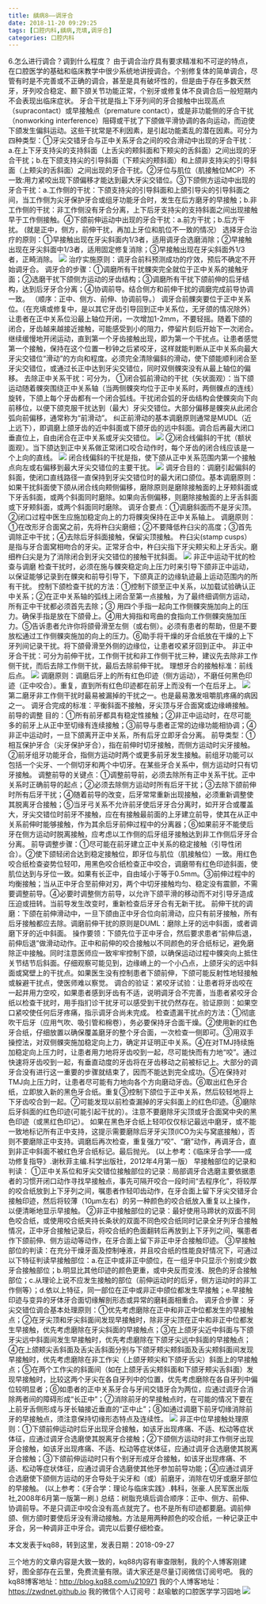 ```yaml
---
title: 龋病8——调牙合
date: 2018-11-20 09:29:25
tags: [口腔内科,龋病,充填,调牙合]
categories: 口腔内科
---
```

6.怎么进行调合？调到什么程度？
由于调合治疗具有要求精准和不可逆的特点，在口腔医学的基础和临床教学中很少系统地讲授调合。个别修复体的简单调合，尽管有时是不完善或不正确的调合，甚至是具有破坏性的，但是由于存在多数天然牙，牙列咬合稳定、颞下颌关节功能正常，个别牙或修复体不良调合后一般短期内不会表现出临床症状。
牙合干扰是指上下牙列间的牙合接触中出现高点（supracontact）或早接触点（premature contact），或是非功能侧的牙合干扰（nonworking interference）阻碍或干扰了下颌做平滑协调的各向运动，而迫使下颌发生偏斜运动。这些干扰常是不利因素，是引起功能紊乱的潜在因素。可分为四种类型：①牙尖交错牙合与正中关系牙合之间的咬合滑动中出现的牙合干扰：a.在上下牙支持尖的支持斜面（上舌尖的颊斜面和下颊尖的舌斜面）之间出现的牙合干扰；b.在下颌支持尖的引导斜面（下颊尖的颊斜面）和上颌非支持尖的引导斜面（上颊尖的舌斜面）之间出现的牙合干扰。②牙位与肌位（肌接触位MCP）不一致:用力紧咬出现下颌偏移才能达到最大牙尖交错位。③下颌侧方运动中出现的牙合干扰：a.工作侧的干扰：下颌支持尖的引导斜面和上颌引导尖的引导斜面之间，当工作侧为尖牙保护牙合或组牙功能牙合时，发生在后方磨牙的早接触；b.非工作侧的干扰：非工作侧没有牙合分离，上下后牙支持尖的支持斜面之间出现接触早于工作侧接触。④下颌前伸运动中出现的牙合干扰：a.前方干扰；b.后方干扰。
(就是正中，侧方，前伸干扰，再加上牙位和肌位不一致的情况）
选择牙合治疗的原则：①早接触出现在牙尖斜面内1/3者，适用调牙合选磨消除；②早接触出现在牙尖斜面中1/3者，适用固定修复消除；③早接触出现在牙尖斜面外1/3者，正畸消除。
![](https://zymblog-1258069789.cos.ap-chengdu.myqcloud.com/blog0036-qb8-th/01.jpg)
治疗实施原则：调牙合前科预测成功的疗效，预后不确定不开始调牙合。
调牙合的步骤：①调磨所有干扰髁突完全就位于正中关系的接触牙面；②选磨干扰下颌侧方运动的牙齿结构；③调磨所有干扰下颌前伸的后牙结构，达到后牙牙合分离；④协调前导。结合侧方和前伸干扰的调磨完成前导协调一致。
（顺序：正中、侧方、前伸、协调前导。）
调牙合前髁突要位于正中关系位。（在充填或修复中，是以其它牙齿引导回到正中关系位，无牙颌的情况除外）
让患者在正中关系位沿最上轴位开闭，一次增加1-2mm，不要轻摇。随着下颌的闭合，牙齿越来越接近接触，可能感受到小的阻力，停留片刻后开始下一次闭合。继续缓慢地开闭运动，直到第一个牙齿接触出现，即为第一个干扰点。让患者感觉第一个接触，保持在这个位置一秒钟之后紧咬牙，这样就能判断从正中关系向最大牙尖交错位“滑动”的方向和程度。必须完全清除偏斜的滑动，使下颌能顺利闭合至牙尖交错位，或通过长正中达到牙尖交错位，同时双侧髁突没有从最上轴位的偏移。
去除正中关系干扰：可分为，
①闭合弧前滑动的干扰（矢状面观）：当下颌运动随着髁突围绕正中关系轴（当两侧髁突均位于正中关系时，两侧髁点的连线）旋转，下颌上每个牙齿都有一个闭合弧线。干扰闭合弧的牙齿结构会使髁突向下向前移位，以便下颌克服干扰达到（最大）牙尖交错位。大部分偏移是髁突从此闭合弧向前偏移，通常称为“前滑动”。
纠正前滑动的基本调磨原则通常是MUDL（近上远下），即调磨上颌牙齿的近中斜面或下颌牙齿的远中斜面。调合后再最大闭口垂直位上，自由闭合在正中关系或牙尖交错位。
![](https://zymblog-1258069789.cos.ap-chengdu.myqcloud.com/blog0036-qb8-th/02.jpg)
②闭合线偏斜的干扰（额状面观）。当下颌达到正中关系做正常闭口咬合动作时，每个牙齿的闭合线应该是一个上向的直线。
![](https://zymblog-1258069789.cos.ap-chengdu.myqcloud.com/blog0036-qb8-th/03.jpg)
闭合线偏斜的干扰是指，使下颌从正中关系范围内第一个接触点向左或右偏移到最大牙尖交错位的主要干扰。
![](https://zymblog-1258069789.cos.ap-chengdu.myqcloud.com/blog0036-qb8-th/04.jpg)
调牙合目的：调磨引起偏斜的斜面，使闭口直线路径一直保持到牙尖交错位时的最大闭口颌位。基本调磨原则：如果干扰斜面使下颌从闭合线向颊侧偏移，磨除原则是磨除接触面的上牙颊斜面或下牙舌斜面，或两个斜面同时磨除。如果向舌侧偏移，则磨除接触面的上牙舌斜面或下牙颊斜面，或两个斜面同时磨除。
调牙合要点：①调磨斜面而不是牙尖顶。②闭口过程中医生应施加稳定向上的力将髁突保持在正中关系轴上。
调磨原则：①在改形牙合面窝之前，先将杵臼尖磨细；②不要降低杵臼尖的高度；③首先调除正中干扰；④去除后牙斜面接触，保留尖顶接触。
杵臼尖(stamp cusps）是指与牙合面窝相吻合的牙尖。正常牙合中，杵臼尖指下牙尖颊尖和上牙舌尖。磨细杵臼尖是为了消除闭合到牙尖交错位的接触干扰斜面。
![](https://zymblog-1258069789.cos.ap-chengdu.myqcloud.com/blog0036-qb8-th/05.jpg)
非正中运动干扰的检查与调磨
检查干扰时，必须在施与髁突稳定向上压力时来引导下颌非正中运动，以保证能够记录到在髁突和前导引导下，下颌真正的边缘轨迹最上运动范围内的所有干扰。
控制下颌检查干扰的方法：①控制下颌至正中关系，以加载试验确认正中关系；②在正中关系轴的弧线上闭合至第一点接触，为了最终细调侧方运动，所有正中干扰都必须首先去除；③ 用四个手指一起向工作侧髁突施加向上的压力。确保手指是放在下颌骨上。④用大拇指和弯曲的食指向工作侧髁突施加压力。⑤告诉患者允许你将颌骨滑至左侧（或右侧）。必须有患者的帮助，但是不要放松通过工作侧髁突施加的向上的压力。⑥助手将干燥的牙合纸放在干燥的上下牙列间记录干扰。将下颌骨滑至外侧的边缘位，让患者咬紧牙回到正中。
非正中牙合干扰：可分为前伸干扰，工作侧干扰和非工作侧干扰三种，建议先去除非工作侧干扰，而后去除工作侧干扰，最后去除前伸干扰。
理想牙合的接触标准：前线后点。
![](https://zymblog-1258069789.cos.ap-chengdu.myqcloud.com/blog0036-qb8-th/06.jpg)
调磨原则：调磨后牙上的所有红色印迹（侧方运动），不磨任何黑色印迹（正中咬合）。重复，直到所有红色印迹都在前牙上而没有一个在后牙上。
![](https://zymblog-1258069789.cos.ap-chengdu.myqcloud.com/blog0036-qb8-th/07.jpg)
第二磨牙非工作侧干扰时最易被漏掉的干扰之一。也是最易激发咀嚼肌疼痛的病因之一。
调牙合完成的标准：平衡斜面不接触，牙尖顶与牙合面窝或边缘嵴接触。
前导的调整
目的：①所有前牙都具有稳定性接触；②非正中运动时，在尽可能多的前牙上从正中至切缘有连续接触；③前导与患者正常的边缘功能相协调；④非正中运动时，一旦下颌离开正中关系，所有后牙立即牙合分离。
前导类型：①相互保护牙合（尖牙保护牙合），指在前伸时切牙接触，而侧方运动时尖牙接触。②前牙组牙功能牙合，指侧方运动时两个或更多前牙发生接触。前组牙功能可以包括一个尖牙、一个侧切牙和两个中切牙。在某些牙合关系中，侧方运动时只有切牙接触。
调整前导的关键点：①调整前导前，必须去除所有正中关系干扰。正中关系时正确前导的起点；②必须去除侧方运动时所有后牙干扰；③去除下颌前伸时所有后牙干扰；④随着前导的改变，后牙常常重新出现接触，必须重新调整使其脱离牙合接触；⑤当牙弓关系不允许前牙使后牙牙合分离时，如开牙合或覆盖大，牙尖交错位时前牙不接触，应在有接触最前面的上牙建立前导，使其在从正中关系前伸时能够接触，作为其余后牙前伸过程中的分离器；⑥如果前牙不能使后牙在侧方运动时脱离接触，应考虑以工作侧的后牙组牙接触达到非工作侧后牙牙合分离。
前导调整步骤：①尽可能在前牙建立正中关系的稳定接触（引导性闭合）。②使下颌轻闭合达到稳定接触位，即牙位与肌位（肌接触位）一致。用红色咬合纸检查姿势位轻叩，用黑色咬合纸检查正中咬合，调磨带有红色印迹斜面，使肌位达到与牙位一致。如果有长正中，自由域小于等于0.5mm。③前伸过程中的均衡接触；当从正中牙合至前伸对刃，两个中切牙接触均匀、稳定没有震颤，不需要调整前导。④必要时调整侧方前导，以允许下颌平滑的移动而不对引导牙造成压迫或扭转。当前导发生改变时，重新检查后牙牙合有无新干扰。
前伸干扰的调磨：下颌在前伸滑动中，一旦下颌由正中牙合位向前滑动，应只有前牙接触，所有后牙接触都应去除。调磨前伸干扰的原则是DUML：磨除上牙的远中斜面，或者调磨下牙的近中斜面。
操作要领：下颌先位于正中牙合，然后要求患者“前伸后退，前伸后退”做滑动动作。正中和前伸的咬合接触以不同颜色的牙合纸标记，避免磨除正中接触。同时注意医师应一致牢牢控制下颌，以确保运动过程中髁突向上抵住关节结节后斜面。仔细观察可能见到，边缘嵴上的一个小凸点，上颌牙尖的远中斜面或窝壁上的干扰点。如果医生没有控制患者下颌前伸，下颌可能反射性地轻接触或躲避干扰点，使医师难以察觉。
调合的验证：紧咬牙试验：让患者将牙齿咬在一起并用力空咬，如果患者感到牙齿有不适，说明调牙合不完善，当患者紧咬牙合纸以检查干扰时，用手指扪诊干扰牙可以感受到干扰仍然存在。验证原则：如果空口紧咬使任何后牙疼痛，指示调牙合尚未完成。
检查遗漏干扰点的方法：①彻底吹干后牙（应用气吹、吸引管和棉卷），务必要保持牙合面干燥。②使用新的红色牙合纸，仔细放置以确保覆盖磨牙的整个牙合面，一次检查一侧即可。③用双手操控法，对双侧髁突施加稳定向上力，确定并证明正中关系。④在对TMJ持续施加稳定向上压力时，让患者用力地将牙齿咬到一起，尽可能快而有力地“咬”。通过快速将牙齿咬到一起，有垂直动度的牙齿将在牙齿移动之前被标记上。大部分的调牙合没有进行这一重要的步骤就结束了，因而不能达到完全成功。⑤在保持对TMJ向上压力时，让患者尽可能有力地向各个方向磨动牙齿。⑥取出红色牙合纸，立即放入新的黑色牙合纸。重复③控制下颌位于正中关系，然后较轻地将上下牙齿咬合到一起。⑦可能发现以前检查漏掉的牙尖斜面上的红色印迹。⑧磨除后牙斜面的红色印迹(可能引起干扰的）。注意不要磨除牙尖顶或牙合面窝中央的黑色印迹（或黑红色印记）。
如果在黑色牙合纸上轻叩仅仅标记最远中磨牙，或不能一致地标记所有正中支持，这提示需要磨除后牙牙尖顶(ICO为尖与窝底接触），否则不要磨除正中支持。调磨后再次检查，重复强力“咬”、“磨”动作，再调牙合，直到非正中斜面不被红色牙合纸标记。最后抛光。
(以上参考：《临床牙合学——成功修复指导》.谢秋菲主编.科学出版社，2012年4月第一版）
早接触部位的记录和判读：
①正中关系位和牙尖交错位接触部位的记录：局部调牙合选磨主要依据患者的习惯开闭口动作寻找早接触点，事先可隔开咬合一段时间“去程序化”，将较厚的咬合纸放到上下牙列之间，嘱患者作轻叩齿动作，在牙合面上留下牙尖交错牙合接触印迹，然后将较薄（10μm左右）的另一种颜色的咬合纸放入重复以上操作，以便清晰地显示早接触。
②非正中接触部位的记录：最好使用马蹄状的双面不同色咬合纸，或使用咬合纸夹持长条状的双面不同色咬合纸同时记录全牙列牙合接触情况，正中牙合接触记录后，将咬合纸的色面翻转后再放到上下牙列之间，嘱患者作下颌前伸、侧方运动等动作，在牙合面上留下非正中牙合接触印迹。
③早接触部位的判读：在充分干燥牙面及控制唾液，并且咬合纸的性能良好情况下，可通过以下特征判读早接触部位：a.在正中或非正中颌位，在一组牙中只显示个别或少数牙合接触部位；b.明显比其他印迹的颜色更重，或中央反而变浅、脱色的牙合接触部位；c.从理论上说不应发生接触的部位（前伸运动时的后牙，侧方运动时的非工作侧等）；d.依以上特征，同一部位在正中或非正中颌位都发生早接触；e.早接触印迹与变异的牙体牙合面切缘解剖形态或异常的磨耗面相重合。
调牙合步骤：
牙尖交错位调合基本处理原则：①优先考虑磨除在正中和非正中位都发生的早接触点；②在牙尖顶和牙尖斜面间发现早接触时，除非牙尖顶在正中和非正中位都发生早接触，优先考虑磨除在牙尖斜面的早接触点；③在上颌牙尖近中斜面与下颌牙尖远中斜面间发生早接触时，优先考虑磨除在下颌牙尖远中斜面的早接触点；④在上颌颊尖舌斜面及舌尖舌斜面分别与下颌牙颊尖颊斜面及舌尖颊斜面间发现早接触时，优先考虑磨除在非工作尖（上颌牙颊尖和下颌牙舌尖）斜面上的早接触点；⑤在两个工作尖的斜面间（如在上颌牙舌尖颊斜面和下颌牙颊尖舌斜面）发现早接触时，比较这两个牙尖在各自牙列中的位置，优先考虑磨除在各自牙列中偏位较明显者；⑥如患者的正中关系牙合与牙间交错牙合为两位，应通过调牙合消除两者间的障碍形成“长正中”；⑦消除前牙的早接触点时，在可能的情况下要在上前牙舌侧形成与牙长轴接近垂直的“正中止”；⑧如通过调磨下前牙切缘消除前牙的早接触点，须注意保持切缘形态特点及连续性。
![](https://zymblog-1258069789.cos.ap-chengdu.myqcloud.com/blog0036-qb8-th/08.jpg)
非正中位早接触处理原则：①下颌前伸运动时后牙出现牙合接触，如该牙出现疼痛、不适、松动等症状体征，应通过调牙合选磨使其脱离牙合接触；②下颌侧方运动时非工作侧牙出现牙合接触，如该牙出现疼痛、不适、松动等症状体征，应通过调牙合选磨使其脱离牙合接触；③下颌前伸运动时只有个别牙形成牙合接触，如该牙出现疼痛、不适、松动等症状体征，应通过调牙合选磨使其他牙参加前导功能；④应通过调牙合选磨使下颌侧方运动的牙合导处于尖牙和（或）前磨牙，消除在切牙或磨牙部位的早接触。
(以上参考：《牙合学：理论与临床实践》.韩科，张豪.人民军医出版社,2008年6月第一版第一刷.)
总结：树脂充填后调合顺序：正中、侧方、前伸、协调前导。不是只调正中咬合没有高点就完了。也不是所有印迹都要磨。调前伸颌、侧方颌时要使后牙没有滑动接触。方法是用两种颜色的咬合纸，一种记录正中牙合，另一种调非正中牙合。调完以后要仔细检查。

本文发表于kq88，转到这里，发表日期：2018-09-27

三个地方的文章内容是大致一致的，kq88内容有审查限制，我的个人博客刚建好，图全部存在云里，免费流量有限。请大家还是尽量订阅微信订阅号吧。
我的kq88博客地址：http://blog.kq88.com/u210971
我的个人博客地址：https://zwdnet.github.io
我的微信个人订阅号：赵瑜敏的口腔医学学习园地
![](https://zymblog-1258069789.cos.ap-chengdu.myqcloud.com/other/wx.jpg)

